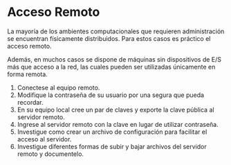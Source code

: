 # Acceso Remoto

La mayoría de los ambientes computacionales que requieren administración se encuentran físicamente distribuidos.
Para estos casos es práctico el acceso remoto.

Además, en muchos casos se dispone de máquinas sin dispositivos de E/S más que acceso a la red, las cuales pueden ser utilizadas únicamente en forma remota.

1. Conectese al equipo remoto.
2. Modifique la contraseña de su usuario por una segura que pueda recordar.
3. En su equipo local cree un par de claves y exporte la clave pública al servidor remoto.
4. Ingrese al servidor remoto con la clave en lugar de utilizar contraseña.
5. Investigue como crear un archivo de configuración para facilitar el acceso al servidor.
6. Investigue diferentes formas de subir y bajar archivos del servidor remoto y documentelo.
